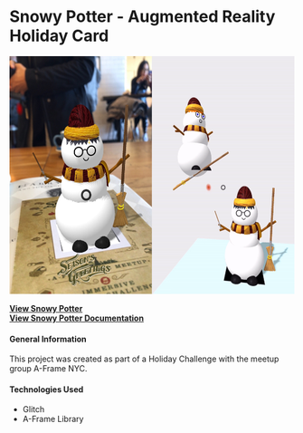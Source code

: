 # Snowy Potter - Augmented Reality Holiday Card
<p align="center">
  <img src="../../images_project/snowypotter.jpeg" height= "420" width="600"/>
</p>

**[View Snowy Potter](https://mysnowman.glitch.me/?)**
<br> 
**[View Snowy Potter Documentation](https://saharafathelbab.github.io/portfolio/documentation/HarryPotterSnowmanDocumentation/HarryPotterInfo.html?)**

#### General Information

This project was created as part of a Holiday Challenge with the meetup group A-Frame NYC.

#### Technologies Used

* Glitch
* A-Frame Library
